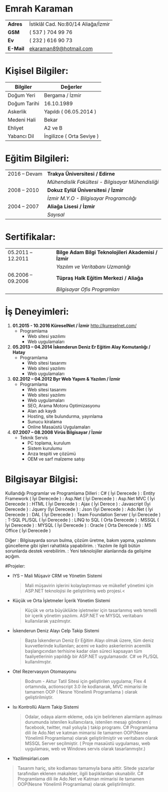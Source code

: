 # **Emrah Karaman**
|              |                         |
 ------------- | ---------------------------- |
| **Adres**        |İstiklâl Cad. No:80/14 Aliağa/İzmir|
| **GSM**          |( 537 ) 704 99 76|
| **Ev**           |( 232 ) 616 90 73|
| **E-Mail**       |ekaraman89@hotmail.com|


# Kişisel Bilgiler:

Bilgiler     | Değerler
-------------| ------------------
Doğum Yeri   |Bergama / İzmir
Doğum Tarihi |16.10.1989
Askerlik     | Yapıldı ( 06.05.2014 )
Medeni Hali  | Bekar
Ehliyet      | A2 ve B
Yabancı Dil  | İngilizce ( Orta Seviye )


# Eğitim Bilgileri:

|              |                                                 | 
| -------------| ----------------------------------------------- | 
|2016 – Devam |**Trakya Üniversitesi / Edirne**                  | 
|             |*Mühendislik Fakültesi - Bilgisayar Mühendisliği* |
|2008 – 2010  |**Dokuz Eylül Üniversitesi / İzmir**              |
|             | *İzmir M.Y.O - Bilgisayar Programcılığı*         |
|2004 – 2007  |**Aliağa Lisesi / İzmir**                         |
|             | *Sayısal*                                        |

 
# Sertifikalar:

|                  |                                             | 
| -------------    | --------------------------------------------| 
|05.2011 –12.2011  |**Bilge Adam Bilgi Teknolojileri Akademisi / İzmir** |
|	           |*Yazılım ve Veritabanı Uzmanlığı*|
|06.2006 – 09.2006 |**Tüpraş Halk Eğitim Merkezi / Aliağa**|
|                  | *Bilgisayar Ofis Programları*|

# İş Deneyimleri:

1. **01.2015 - 10.2016 KüreselNet / İzmir**
	http://kureselnet.com/
   - Programlama
		* Web sitesi yazılımı
		* Web uygulamaları
2. **05.2013 – 04.2014 İskenderun Deniz Er Eğitim Alay Komutanlığı / Hatay**
   - Programlama
		* Web sitesi tasarımı
		* Web sitesi yazılımı
		* Web uygulamaları
3. **02.2012 – 04.2012 Byr Web Yapım & Yazılım / İzmir**
   - Programlama
		* Web sitesi tasarımı
		* Web sitesi yazılımı
		* Web uygulamaları
		* SEO, Arama Motoru Optimizasyonu
		* Alan adı kaydı
		* Hosting, site bulundurma, yayınlama
		* Sunucu kiralama
		* Online Masaüstü Uygulamaları
4. **07.2007 – 08.2008 Virüs Bilgisayar / İzmir**
   - Teknik Servis
		* PC toplama, kurulum
		* Sistem kurulumu
		* Arıza tespiti ve çözümü
		* OEM ve sarf malzeme satışı

		
# Bilgisayar Bilgisi:
Kullandığı Programlar ve Programlama Dilleri
:  C# ( İyi Derecede )
:  Entity Framework ( İyi Derecede )
:  Asp.Net ( İyi Derecede )
:  Asp.Net MVC ( İyi Derecede )
:  HTML ( İyi Derecede )
:  Ajax ( İyi Derece )
:  Javascript (İyi Derecede )
:  Jquery (İyi Derecede )
:  Json (İyi Derecede )
:  Ado.Net ( İyi Derecede )
:  DAL ( İyi Derecede )
:  Team Foundation Server ( İyi Derecede )
:  T-SQL PL/SQL ( İyi Derecede )
:  LINQ to SQL ( Orta Derecede )
:  MSSQL ( İyi Derecede )
:  MYSQL ( İyi Derecede )
:  Oracle ( Orta Derecede )
:  MS Office ( İyi Derecede )

Diğer
:  Bilgisayarda sorun bulma, çözüm üretme, bakım yapma, yazılımını güncelleme gibi işleri rahatlıkla
yapabilirim.
:  Yazılım ile ilgili bütün sorunlarda destek verebilirim.
:  Yeni teknolojiler alanlarında da gelişime açığım.

#Projeler:
* IYS – Mali Müşavir CRM ve Yönetim Sistemi
	>Mali müşavirin işlerini kolaylaştırması ve mükellef yönetimi için ASP.NET teknolojisi ile geliştirilmiş web
projesi.<
* Küçük ve Orta İşletmeler İçerik Yönetim Sistemi
	>Küçük ve orta büyüklükte işletmeler için tasarlanmış web temelli bir içerik yönetim yazılımı. ASP.NET ve
MYSQL veritabanı kullanılarak yazılmıştır.

* İskenderun Deniz Alayı Celp Takip Sistemi
	>Başta İskenderun Deniz Er Eğitim Alayı olmak üzere, tüm deniz kuvvetlerinde kullanılan; acemi ve kadro
askerlerinin acemilik başlangıcından terhisine kadar olan süreci kapsayan tüm faaliyetlerinin yapıldığı bir ASP.NET
uygulamasıdır. C# ve PL/SQL kullanılmıştır.

* Otel Rezervasyon Otomasyonu
	>Bodrum - Aktur Tatil Sitesi için geliştirilen uygulama; Flex 4 ortamında, actionscript 3.0 ile kodlanarak, MVC
mimarisi ile tamamen OOP ( Nesne Yönelimli Programlama ) olarak geliştirilmiştir.

* Isı Kontrollü Alarm Takip Sistemi
	>Odalar, odaya alarm ekleme, oda için belirlenen alarmların aşılması durumunda istenilen kullanıcılara,
istenilen mesajı gönderen ( facebook, twitter, mail yoluyla ) takip programı. C# Programlama dili ile Ado.Net ve
katman mimarisi ile tamamen OOP(Nesne Yönelimli Programlama) olarak geliştirilmiştir ve veritabanı olarak MSSQL
Server seçilmiştir. ( Proje masaüstü uygulaması, web uygulaması, web ve Windows servis olarak tasarlanmıştır.)

* Yazilimsirlari.com
 >Tasarım hariç, site kodlaması tamamıyla bana aittir. Sitede yazarlar tarafından eklenen makaleler, ilgili
başlıklardan okunabilir. C# Programlama dili ile Ado.Net ve Katman mimarisi ile tamamen OOP(Nesne Yönelimli
Programlama) olarak geliştirilmiştir.
